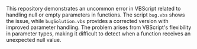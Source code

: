 This repository demonstrates an uncommon error in VBScript related to handling null or empty parameters in functions. The script `bug.vbs` shows the issue, while `bugSolution.vbs` provides a corrected version with improved parameter handling.  The problem arises from VBScript's flexibility in parameter types, making it difficult to detect when a function receives an unexpected null value.